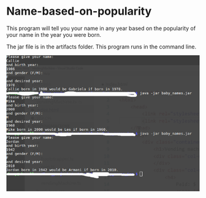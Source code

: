 # Name-based-on-popularity
This program will tell you your name in any year based on the popularity of your  name in the year  you were born.  

The jar file is in the artifacts folder.
 This program runs in the command line.

![Example](/example.png?raw=true "Example")

